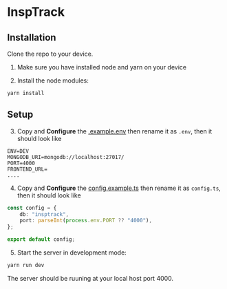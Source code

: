 # InspTrack

## Installation

Clone the repo to your device.

1. Make sure you have installed node and yarn on your device

2. Install the node modules:

```bash
yarn install
```

## Setup
3. Copy and <b>Configure</b> the [.example.env](https://github.com/RaghavKhullar/recal-reunion-server/blob/main/.env.example ".example.env") then rename it as `.env`, then it should look like

```environment
ENV=DEV
MONGODB_URI=mongodb://localhost:27017/
PORT=4000
FRONTEND_URL=
....
```

4. Copy and <b>Configure</b> the [config.example.ts](https://github.com/RaghavKhullar/recal-reunion-server/blob/main/config/config.example.ts "config.example.ts") then rename it as `config.ts`, then it should look like

```typescript
const config = {
    db: "insptrack",
    port: parseInt(process.env.PORT ?? "4000"),
};

export default config;
```

5. Start the server in development mode:

```bash
yarn run dev
```

The server should be ruuning at your local host port 4000.
